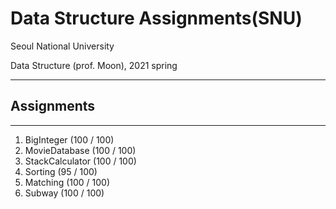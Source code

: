 # Data Structure Assignments(SNU)

Seoul National University

Data Structure (prof. Moon), 2021 spring

---------------


## Assignments

--------------
1. BigInteger (100 / 100)
2. MovieDatabase (100 / 100)
3. StackCalculator (100 / 100)
4. Sorting (95 / 100)
5. Matching (100 / 100)
6. Subway (100 / 100)